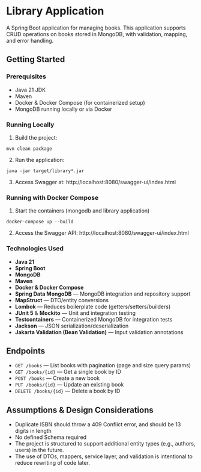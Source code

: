 # Library Application

A Spring Boot application for managing books. This application supports CRUD operations on books stored in MongoDB, with validation, mapping, and error handling.

## Getting Started

### Prerequisites

- Java 21 JDK
- Maven
- Docker & Docker Compose (for containerized setup)
- MongoDB running locally or via Docker

### Running Locally
1. Build the project:
```
mvn clean package
```

2. Run the application:
```
java -jar target/library*.jar
```

3. Access Swagger at: http://localhost:8080/swagger-ui/index.html

### Running with Docker Compose

1. Start the containers (mongodb and library application)
```
docker-compose up --build
```

2. Access the Swagger API: http://localhost:8080/swagger-ui/index.html

### Technologies Used

- **Java 21**
- **Spring Boot**
- **MongoDB**
- **Maven**
- **Docker & Docker Compose**
- **Spring Data MongoDB** — MongoDB integration and repository support
- **MapStruct** — DTO/entity conversions
- **Lombok** — Reduces boilerplate code (getters/setters/builders)
- **JUnit 5** & **Mockito** — Unit and integration testing
- **Testcontainers** — Containerized MongoDB for integration tests
- **Jackson** — JSON serialization/deserialization
- **Jakarta Validation (Bean Validation)** — Input validation annotations 

## Endpoints

- `GET /books` — List books with pagination (page and size query params)
- `GET /books/{id}` — Get a single book by ID 
- `POST /books` — Create a new book
- `PUT /books/{id}` — Update an existing book 
- `DELETE /books/{id}` — Delete a book by ID

## Assumptions & Design Considerations

- Duplicate ISBN should throw a 409 Conflict error, and should be 13 digits in length
- No defined Schema required
- The project is structured to support additional entity types (e.g., authors, users) in the future.
- The use of DTOs, mappers, service layer, and validation is intentional to reduce rewriting of code later.